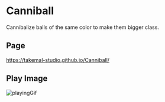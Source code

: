 # Canniball

Cannibalize balls of the same color to make them bigger class.

## Page

https://takemal-studio.github.io/Canniball/


## Play Image

![playingGif](Movie.gif)
